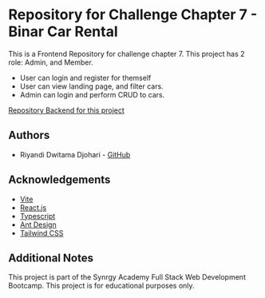 # Repository for Challenge Chapter 7 - Binar Car Rental

This is a Frontend Repository for challenge chapter 7. This project has 2 role: Admin, and Member. 

- User can login and register for themself
- User can view landing page, and filter cars. 
- Admin can login and perform CRUD to cars.

[Repository Backend for this project](https://github.com/RiyandiDjohari/24001143-synrgy7-riy-car_management_api-ch5)

## Authors
- Riyandi Dwitama Djohari - [GitHub]("https://github.com/RiyandiDjohari/")

## Acknowledgements
- [Vite](https://vitejs.dev/)
- [React.js](https://react.dev/)
- [Typescript](https://typescriptlang.org/)
- [Ant Design](https://ant.design/)
- [Tailwind CSS](https://tailwindcss.com/)

## Additional Notes
This project is part of the Synrgy Academy Full Stack Web Development Bootcamp. This project is for educational purposes only.